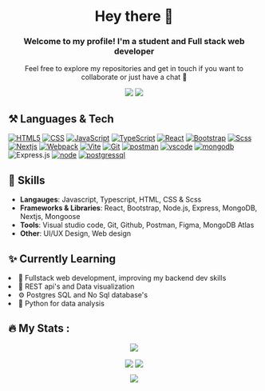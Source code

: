 <h1 align="center">Hey there 👋</h1>
<h3 align="center">Welcome to my profile! I'm a student and Full stack web developer</h3>
<p align="center">Feel free to explore my repositories and get in touch if you want to collaborate or just have a chat 🚀</p>
<p align="center"><a href="https://twitter.com/pumpeddev"><img src="https://img.shields.io/badge/My Twitter-1DA1F2?style=for-the-badge&logo=twitter&logoColor=white"></img></a>
<a href="https://www.pumped.dev/"><img src="https://img.shields.io/badge/My Porfoilo-26c418?style=for-the-badge&logo=mongodb&logoColor=white"></img></a>

</p>
<h2>⚒️ Languages & Tech </h2>

[![HTML5](https://img.shields.io/badge/HTML5-E34F26?style=for-the-badge&logo=html5&logoColor=white)]()
[![CSS](https://img.shields.io/badge/CSS-1572B6?style=for-the-badge&logo=css3&logoColor=white)]()
[![JavaScript](https://img.shields.io/badge/JavaScript-F7DF1E?style=for-the-badge&logo=javascript&logoColor=black)]()
[![TypeScript](https://shields.io/badge/TypeScript-3178C6?logo=TypeScript&logoColor=FFF&style=for-the-badge)]()
[![React](https://img.shields.io/badge/react-black?logo=react&style=for-the-badge)]()
[![Bootstrap](https://img.shields.io/badge/Bootstrap-984aff?style=for-the-badge&logo=bootstrap&logoColor=white)]()
[![Scss](https://img.shields.io/badge/Scss-e159ff?style=for-the-badge&logo=sass&logoColor=white)]()
[![Nextjs](https://img.shields.io/badge/next.js-000000?style=for-the-badge&logo=nextdotjs&logoColor=white)]()
[![Webpack](https://img.shields.io/badge/Webpack-00aeff?style=for-the-badge&logo=webpack&logoColor=white)]()
[![Vite](https://img.shields.io/badge/Vite-652afa?style=for-the-badge&logo=vite&logoColor=fcee1e)]()
[![Git](https://img.shields.io/badge/GIT-E44C30?style=for-the-badge&logo=git&logoColor=white)]()
[![postman](https://img.shields.io/static/v1?style=for-the-badge&message=Postman&color=FF6C37&logo=Postman&logoColor=FFFFFF&label=)]()
[![vscode](https://img.shields.io/badge/Vscode-007ACC?style=for-the-badge&logo=visualstudiocode&logoColor=white)]()
[![mongodb](https://img.shields.io/badge/MongoDB-4EA94B?style=for-the-badge&logo=mongodb&logoColor=white)]()
![Express.js](https://img.shields.io/badge/express.js-%23404d59.svg?style=for-the-badge&logo=express&logoColor=%2361DAFB)
[![node](https://img.shields.io/badge/Node.js-43853D?style=for-the-badge&logo=node.js&logoColor=white)]()
[![postgressql](https://img.shields.io/badge/postgresql-4169e1?style=for-the-badge&logo=postgresql&logoColor=white)]()


<h2>💬 Skills</h2>

- **Langauges**: Javascript, Typescript, HTML, CSS & Scss
- **Frameworks & Libraries**: React, Bootstrap, Node.js, Express, MongoDB, Nextjs, Mongoose
- **Tools**: Visual studio code, Git, Github, Postman, Figma, MongoDB Atlas
- **Other**: UI/UX Design, Web design

<h2>✨ Currently Learning</h2>

<li>🌱 Fullstack web development, improving my backend dev skills</li>
<li>📝 REST api's and Data visualization</li>
<li>⚙️ Postgres SQL and No Sql database's</li>
<li>🐍 Python for data analysis</li>

## :fire: My Stats :
<p align="center">
  <img align="center" src="https://streak-stats.demolab.com?user=AtomicExpresso&theme=dark"></img>  
</p>

<p align="center">
  <img align="center" src="https://github-readme-stats.vercel.app/api?username=AtomicExpresso&show_icons=true&theme=great-gatsby"></img>
  <img align="center" src="https://github-readme-stats.vercel.app/api/top-langs/?username=AtomicExpresso&layout=compact&theme=vision-friendly-dark"></img>
</p>

<p align="center">
  <img align="center" src="https://github-profile-trophy.vercel.app/?username=atomicexpresso&theme=onedark"></img>
</p>
